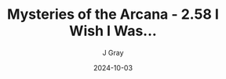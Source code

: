 ---
title: 'Mysteries of the Arcana - 2.58 I Wish I Was...'
alt: 'Mysteries of the Arcana'
date: '2024-10-03'
author: 'J Gray'
artist: 'Keira'
---